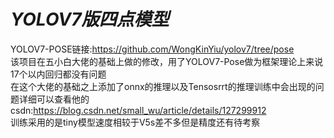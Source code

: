 # ***YOLOV7版四点模型***
YOLOV7-POSE链接:https://github.com/WongKinYiu/yolov7/tree/pose  
该项目在五小白大佬的基础上做的修改，用了YOLOV7-Pose做为框架理论上来说17个以内回归都没有问题  
在这个大佬的基础之上添加了onnx的推理以及Tensosrrt的推理训练中会出现的问题详细可以查看他的csdn:https://blog.csdn.net/small_wu/article/details/127299912  
训练采用的是tiny模型速度相较于V5s差不多但是精度还有待考察
   


